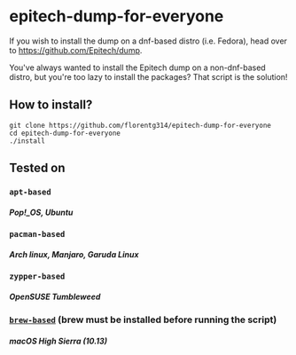 # epitech-dump-for-everyone

If you wish to install the dump on a dnf-based distro (i.e. Fedora), head over to https://github.com/Epitech/dump.

You've always wanted to install the Epitech dump on a non-dnf-based distro, but you're too lazy to install the packages? That script is the solution!

## How to install?

```shell
git clone https://github.com/florentg314/epitech-dump-for-everyone
cd epitech-dump-for-everyone
./install
```

## Tested on

### `apt-based`
##### Pop!_OS, Ubuntu

### `pacman-based`
##### Arch linux, Manjaro, Garuda Linux

### `zypper-based`
##### OpenSUSE Tumbleweed

### [`brew-based`](https://brew.sh) (brew must be installed before running the script)
##### macOS High Sierra (10.13)
